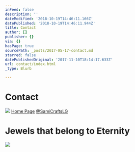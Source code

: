 ```yaml
---
inFeed: false
description: ''
dateModified: '2018-10-19T14:46:11.166Z'
datePublished: '2018-10-19T14:46:11.944Z'
title: Contact
author: []
publisher: {}
via: {}
hasPage: true
sourcePath: _posts/2017-05-17-contact.md
starred: false
datePublishedOriginal: '2017-11-10T18:14:17.633Z'
url: contact/index.html
_type: Blurb

---
```

# Contact
![](https://the-grid-user-content.s3-us-west-2.amazonaws.com/e2166030-7b15-4303-83e6-b2d6cce4960a.png)
[Home Page][0]
[@SamiCraftsLG][1]

# Jewels that belong to Eternity
![](https://the-grid-user-content.s3-us-west-2.amazonaws.com/b1dbf28e-21af-4c73-bc94-f61a442d3797.jpg)

[0]: https://thegrid.ai/lgsamicrafts/
[1]: https://twitter.com/SamiCraftsLG